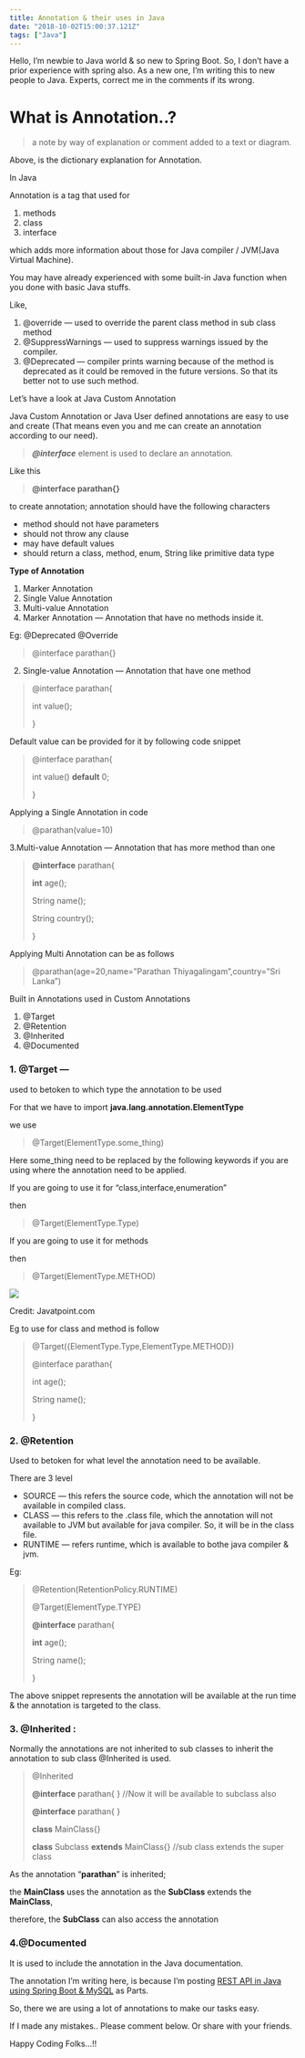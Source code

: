 ```yaml
---
title: Annotation & their uses in Java
date: "2018-10-02T15:00:37.121Z"
tags: ["Java"]
---
```

Hello, I’m newbie to Java world & so new to Spring Boot. So, I don’t have a prior experience with spring also. As a new one, I’m writing this to new people to Java. Experts, correct me in the comments if its wrong.

# What is Annotation..?

> a note by way of explanation or comment added to a text or diagram.

Above, is the dictionary explanation for Annotation.

In Java

Annotation is a tag that used for

1.  methods
2.  class
3.  interface

which adds more information about those for Java compiler / JVM(Java Virtual Machine).

You may have already experienced with some built-in Java function when you done with basic Java stuffs.

Like,

1.  @override — used to override the parent class method in sub class method
2.  @SuppressWarnings — used to suppress warnings issued by the compiler.
3.  @Deprecated — compiler prints warning because of the method is deprecated as it could be removed in the future versions. So that its better not to use such method.

Let’s have a look at Java Custom Annotation

Java Custom Annotation or Java User defined annotations are easy to use and create (That means even you and me can create an annotation according to our need).

> **_@interface_** element is used to declare an annotation.

Like this

> **@interface parathan{}**

to create annotation; annotation should have the following characters

-   method should not have parameters
-   should not throw any clause
-   may have default values
-   should return a class, method, enum, String like primitive data type

**Type of Annotation**

1.  Marker Annotation
2.  Single Value Annotation
3.  Multi-value Annotation
4.  Marker Annotation — Annotation that have no methods inside it.

Eg: @Deprecated @Override

> @interface parathan{}

2. Single-value Annotation — Annotation that have one method

> @interface parathan{
> 
> int value();
> 
> }

Default value can be provided for it by following code snippet

> @interface parathan{
> 
> int value() **default** 0;
> 
> }

Applying a Single Annotation in code

> @parathan(value=10)

3.Multi-value Annotation — Annotation that has more method than one

> **@interface** parathan{
> 
> **int** age();
> 
> String name();
> 
> String country();
> 
> }

Applying Multi Annotation can be as follows

> @parathan(age=20,name=”Parathan Thiyagalingam”,country=”Sri Lanka”)

Built in Annotations used in Custom Annotations

1.  @Target
2.  @Retention
3.  @Inherited
4.  @Documented

### 1. **@Target** — 
used to betoken to which type the annotation to be used

For that we have to import **java.lang.annotation.ElementType**

we use

> @Target(ElementType.some_thing)

Here some_thing need to be replaced by the following keywords if you are using where the annotation need to be applied.

If you are going to use it for “class,interface,enumeration”

then

> @Target(ElementType.Type)

If you are going to use it for methods

then

> @Target(ElementType.METHOD)

![](images/1.png)

Credit: Javatpoint.com

Eg to use for class and method is follow

> @Target({ElementType.Type,ElementType.METHOD})
> 
> @interface parathan{
> 
> int age();
> 
> String name();
> 
> }

### 2. **@Retention**

Used to betoken for what level the annotation need to be available.

There are 3 level

-   SOURCE — this refers the source code, which the annotation will not be available in compiled class.
-   CLASS — this refers to the .class file, which the annotation will not available to JVM but available for java compiler. So, it will be in the class file.
-   RUNTIME — refers runtime, which is available to bothe java compiler & jvm.

Eg:

> @Retention(RetentionPolicy.RUNTIME)
> 
> @Target(ElementType.TYPE)
> 
> **@interface** parathan{
> 
> **int** age();
> 
> String name();
> 
> }

The above snippet represents the annotation will be available at the run time & the annotation is targeted to the class.

### 3. **@Inherited** : 
Normally the annotations are not inherited to sub classes to inherit the annotation to sub class @Inherited is used.

> @Inherited
> 
> **@interface** parathan{ } //Now it will be available to subclass also
> 
> **@interface** parathan{ }
> 
> **class** MainClass{}
> 
> **class** Subclass **extends** MainClass{} //sub class extends the super class

As the annotation “**parathan**” is inherited;

the **MainClass** uses the annotation as the **SubClass** extends the **MainClass**,

therefore, the **SubClass** can also access the annotation

### 4.@Documented

It is used to include the annotation in the Java documentation.

The annotation I’m writing here, is because I’m posting [REST API in Java using Spring Boot & MySQL](https://medium.com/@parathanlive123/rest-api-with-spring-boot-mysql-hibernate-jpa-part-1-introduction-only-2c42ab3c0867) as Parts.

So, there we are using a lot of annotations to make our tasks easy.

If I made any mistakes.. Please comment below. Or share with your friends.

Happy Coding Folks…!!


